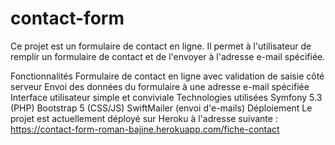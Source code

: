 ﻿# contact-form
Ce projet est un formulaire de contact en ligne. Il permet à l'utilisateur de remplir un formulaire de contact et de l'envoyer à l'adresse e-mail spécifiée.

Fonctionnalités
Formulaire de contact en ligne avec validation de saisie côté serveur
Envoi des données du formulaire à une adresse e-mail spécifiée
Interface utilisateur simple et conviviale
Technologies utilisées
Symfony 5.3 (PHP)
Bootstrap 5 (CSS/JS)
SwiftMailer (envoi d'e-mails)
Déploiement
Le projet est actuellement déployé sur Heroku à l'adresse suivante : https://contact-form-roman-bajine.herokuapp.com/fiche-contact
